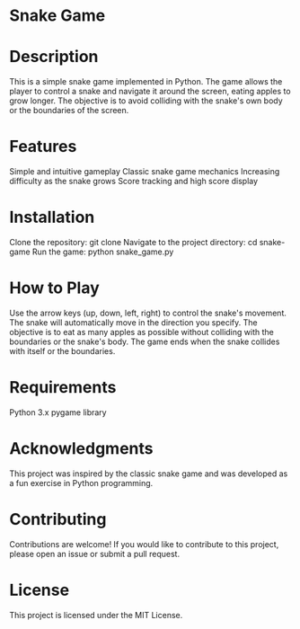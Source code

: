 # Snake Game

# Description
This is a simple snake game implemented in Python. The game allows the player to control a snake and navigate it around the screen, eating apples to grow longer. The objective is to avoid colliding with the snake's own body or the boundaries of the screen.

# Features
Simple and intuitive gameplay
Classic snake game mechanics
Increasing difficulty as the snake grows
Score tracking and high score display

# Installation
Clone the repository:
git clone 
Navigate to the project directory:
cd snake-game
Run the game:
python snake_game.py

# How to Play
Use the arrow keys (up, down, left, right) to control the snake's movement.
The snake will automatically move in the direction you specify.
The objective is to eat as many apples as possible without colliding with the boundaries or the snake's body.
The game ends when the snake collides with itself or the boundaries.

# Requirements
Python 3.x
pygame library

# Acknowledgments
This project was inspired by the classic snake game and was developed as a fun exercise in Python programming.

# Contributing
Contributions are welcome! If you would like to contribute to this project, please open an issue or submit a pull request.

# License
This project is licensed under the MIT License.
